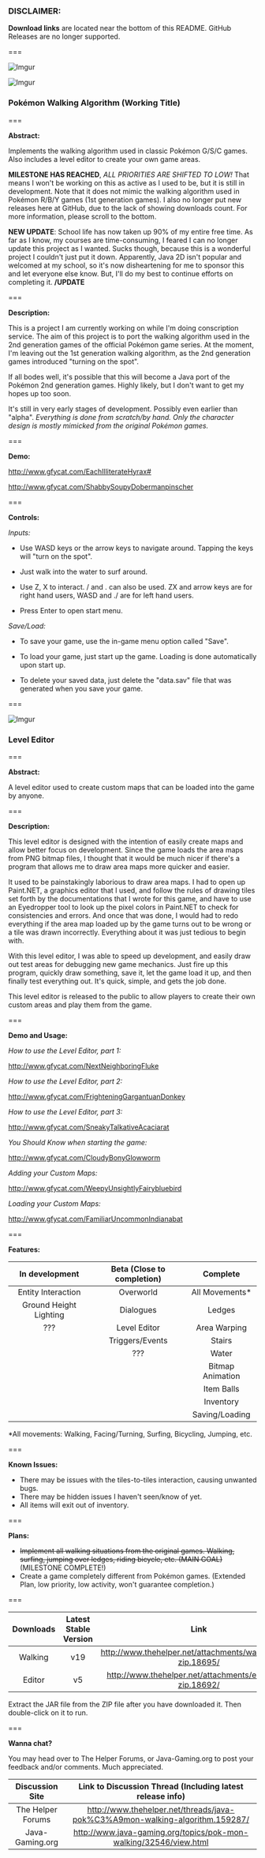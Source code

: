 ### DISCLAIMER:

**Download links** are located near the bottom of this README. GitHub Releases are no longer supported.

===

![Imgur](http://i.imgur.com/rwkiHwC.png)

![Imgur](http://i.imgur.com/P56aP0J.png)

### Pokémon Walking Algorithm (Working Title) 

===

**Abstract:**

Implements the walking algorithm used in classic Pokémon G/S/C games. Also includes a level editor to create your own game areas.

**MILESTONE HAS REACHED**, *ALL PRIORITIES ARE SHIFTED TO LOW!* That means I won't be working on this as active as I used to be, but it is still in development. Note that it does not mimic the walking algorithm used in Pokémon R/B/Y games (1st generation games). I also no longer put new releases here at GitHub, due to the lack of showing downloads count. For more information, please scroll to the bottom.

**NEW UPDATE**: School life has now taken up 90% of my entire free time. As far as I know, my courses are time-consuming, I feared I can no longer update this project as I wanted. Sucks though, because this is a wonderful project I couldn't just put it down. Apparently, Java 2D isn't popular and welcomed at my school, so it's now disheartening for me to sponsor this and let everyone else know. But, I'll do my best to continue efforts on completing it. **/UPDATE**

===

**Description:**

This is a project I am currently working on while I'm doing conscription service. The aim of this project is to port the walking algorithm used in the 2nd generation games of the official Pokémon game series. At the moment, I'm leaving out the 1st generation walking algorithm, as the 2nd generation games introduced "turning on the spot".

If all bodes well, it's possible that this will become a Java port of the Pokémon 2nd generation games. Highly likely, but I don't want to get my hopes up too soon.

It's still in very early stages of development. Possibly even earlier than "alpha". *Everything is done from scratch/by hand. Only the character design is mostly mimicked from the original Pokémon games.*

===

**Demo:**

http://www.gfycat.com/EachIlliterateHyrax#

http://www.gfycat.com/ShabbySoupyDobermanpinscher

===

**Controls:**

*Inputs:*

* Use WASD keys or the arrow keys to navigate around. Tapping the keys will "turn on the spot".

* Just walk into the water to surf around.

* Use Z, X to interact. / and . can also be used. ZX and arrow keys are for right hand users, WASD and ./ are for left hand users.

* Press Enter to open start menu.


*Save/Load:*

* To save your game, use the in-game menu option called "Save".

* To load your game, just start up the game. Loading is done automatically upon start up.

* To delete your saved data, just delete the "data.sav" file that was generated when you save your game.

===

![Imgur](http://i.imgur.com/m13jfwm.png)

### Level Editor

===

**Abstract:**

A level editor used to create custom maps that can be loaded into the game by anyone.

===

**Description:**

This level editor is designed with the intention of easily create maps and allow better focus on development. Since the game loads the area maps from PNG bitmap files, I thought that it would be much nicer if there's a program that allows me to draw area maps more quicker and easier.

It used to be painstakingly laborious to draw area maps. I had to open up Paint.NET, a graphics editor that I used, and follow the rules of drawing tiles set forth by the documentations that I wrote for this game, and have to use an Eyedropper tool to look up the pixel colors in Paint.NET to check for consistencies and errors. And once that was done, I would had to redo everything if the area map loaded up by the game turns out to be wrong or a tile was drawn incorrectly. Everything about it was just tedious to begin with.

With this level editor, I was able to speed up development, and easily draw out test areas for debugging new game mechanics. Just fire up this program, quickly draw something, save it, let the game load it up, and then finally test everything out. It's quick, simple, and gets the job done.

This level editor is released to the public to allow players to create their own custom areas and play them from the game.

===

**Demo and Usage:**

*How to use the Level Editor, part 1:*

http://www.gfycat.com/NextNeighboringFluke

*How to use the Level Editor, part 2:*

http://www.gfycat.com/FrighteningGargantuanDonkey

*How to use the Level Editor, part 3:*

http://www.gfycat.com/SneakyTalkativeAcaciarat

*You Should Know when starting the game:*

http://www.gfycat.com/CloudyBonyGlowworm

*Adding your Custom Maps:*

http://www.gfycat.com/WeepyUnsightlyFairybluebird

*Loading your Custom Maps:*

http://www.gfycat.com/FamiliarUncommonIndianabat


===

**Features:**

| In development | Beta (Close to completion) | Complete |
|:---:|:---:|:---:|
| Entity Interaction | Overworld | All Movements* |
| Ground Height Lighting | Dialogues | Ledges |
| ??? | Level Editor | Area Warping |
| | Triggers/Events | Stairs |
| | ??? | Water |
| | | Bitmap Animation |
| | | Item Balls |
| | | Inventory |
| | | Saving/Loading |

\*All movements: Walking, Facing/Turning, Surfing, Bicycling, Jumping, etc.

===

**Known Issues:**

* There may be issues with the tiles-to-tiles interaction, causing unwanted bugs.
* There may be hidden issues I haven't seen/know of yet.
* All items will exit out of inventory.

===

**Plans:**

* ~~Implement all walking situations from the original games. Walking, surfing, jumping over ledges, riding bicycle, etc. (MAIN GOAL)~~  (MILESTONE COMPLETE!)
* Create a game completely different from Pokémon games. (Extended Plan, low priority, low activity, won't guarantee completion.)

===

| Downloads | Latest Stable Version | Link |
|:---:|:---:|:---:|
| Walking | v19 | http://www.thehelper.net/attachments/walking_v19-zip.18695/ |
| Editor | v5 | http://www.thehelper.net/attachments/editor_v5-zip.18692/ |

Extract the JAR file from the ZIP file after you have downloaded it. Then double-click on it to run.

===

**Wanna chat?**

You may head over to The Helper Forums, or Java-Gaming.org to post your feedback and/or comments. Much appreciated.

| Discussion Site | Link to Discussion Thread (Including latest release info) |
|:---:|:---:|
| The Helper Forums | http://www.thehelper.net/threads/java-pok%C3%A9mon-walking-algorithm.159287/ |
| Java-Gaming.org | http://www.java-gaming.org/topics/pok-mon-walking/32546/view.html |